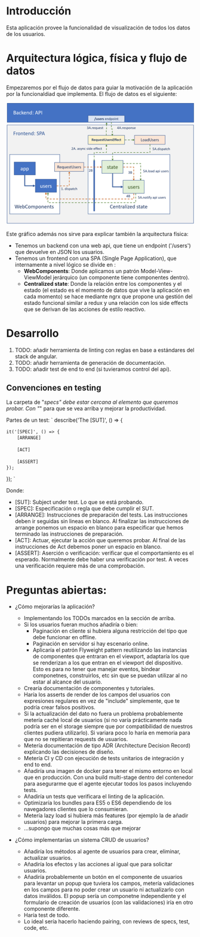 # Introducción

Esta aplicación provee la funcionalidad de visualización de todos los datos de los usuarios.

# Arquitectura lógica, física y flujo de datos

Empezaremos por el flujo de datos para guiar la motivación de la aplicación por la funcionaldiad que implementa. El flujo de datos es el siguiente:

![Data flow](./docs/dataflow.png)

Este gráfico además nos sirve para explicar también la arquitectura física:
* Tenemos un backend con una web api, que tiene un endpoint ('/users') que devuelve en JSON los usuarios.
* Tenemos un frontend con una SPA (Single Page Application), que internamente a nivel lógico se divide en :
	* **WebComponents**: Donde aplicamos un patrón Model-View-ViewModel jerárquico (un componente tiene componentes dentro).
	* **Centralized state**: Donde la relación entre los componentes y el estado (el estado es el momento de datos que vive la aplicación en cada momento) se hace mediante ngrx que propone una gestión del estado funcional similar a redux y una relación con los side effects que se derivan de las acciones de estilo reactivo.

# Desarrollo

1. TODO: añadir herramienta de linting con reglas en base a estándares del stack de angular.
1. TODO: añadir herramienta de generación de documentación.
1. TODO: añadir test de end to end (si tuvieramos control del api).

## Convenciones en testing

La carpeta de "_specs" debe estar cercana al elemento que queremos probar. Con "_" para que se vea arriba y mejorar la productividad.

Partes de un test:
`
describe('The [SUT]', () => {

	it('[SPEC]', () => {
		[ARRANGE]

		[ACT]

		[ASSERT]
	});
});
`

Donde:

* [SUT]: Subject under test. Lo que se está probando.
* [SPEC]: Especificación o regla que debe cumplir el SUT.
* [ARRANGE]: Instrucciones de preparación del tests. Las instrucciones deben ir seguidas sin lineas en blanco. Al finalizar las instrucciones de arrange ponemos un espacio en blanco para especificar que hemos terminado las instrucciones de preparación.
* [ACT]: Actuar, ejecutar la acción que queremos probar. Al final de las instrucciones de Act debemos poner un espacio en blanco.
* [ASSERT]: Aserción o verificación: verificar que el comportamiento es el esperado. Normalmente debe haber una verificación por test. A veces una verificación requiere más de una comprobación.

# Preguntas abiertas:

* ¿Cómo mejorarías la aplicación?

	* Implementando los TODOs marcados en la sección de arriba.
	* Si los usuarios fueran muchos añadiría o bien:
		* Paginación en cliente si hubiera alguna restricción del tipo que debe funcionar en offline.
		* Paginación en servidor si hay escenario online.
		* Aplicaría el patrón Flyweight pattern reutilizando las instancias de componentes que entraran en el viewport, adaptaría los que se renderizan a los que entran en el viewport del dispositivo. Esto es para no tener que manejar eventos, bindear componetnes, construirlos, etc sin que se puedan utilizar al no estar al alcance del usuario.
	* Crearía documentación de componentes y tutoriales.
	* Haría los asserts de render de los campos del usuarios con expresiones regulares en vez de "include" simplemente, que te podría crear falsos positivos.
	* Si la actualización del dato no fuera un problema probablemente metería caché local de usuarios (si no varía prácticamente nada podría ser en el storage siempre que por compatibilidad de nuestros clientes pudiera utilizarlo). Si variara poco lo haría en memoria para que no se repitieran requests de usuarios.
	* Metería documentación de tipo ADR (Architecture Decision Record) explicando las decisiones de diseño.
	* Metería CI y CD con ejecución de tests unitarios de integración y end to end.
	* Añadiría una imagen de docker para tener el mismo entorno en local que en producción. Con una build multi-stage dentro del contenedor para asegurarme que el agente ejecutar todos los pasos incluyendo tests.
	* Añadiría un tests que verificara el linting de la aplicación.
	* Optimizaría los bundles para ES5 o ES6 dependiendo de los navegadores clientes que lo consumieran.
	* Metería lazy load si hubiera más features (por ejemplo la de añadir usuarios) para mejorar la primera carga.
	* ...supongo que muchas cosas más que mejorar

* ¿Cómo implementarías un sistema CRUD de usuarios?
	* Añadiría los métodos al agente de usuarios para crear, eliminar, actualizar usuarios.
	* Añadiría los efectos y las acciones al igual que para solicitar usuarios.
	* Añadiría probablemente un botón en el componente de usuarios para levantar un popup que tuviera los campos, metería validaciones en los campos para no poder crear un usuario ni actualizarlo con datos inválidos. El popup sería un componetne independiente y el formulario de creación de usuarios (con las validaciones) iría en otro componente diferente.
	* Haría test de todo. 
	* Lo ideal sería hacerlo haciendo pairing, con reviews de specs, test, code, etc.
